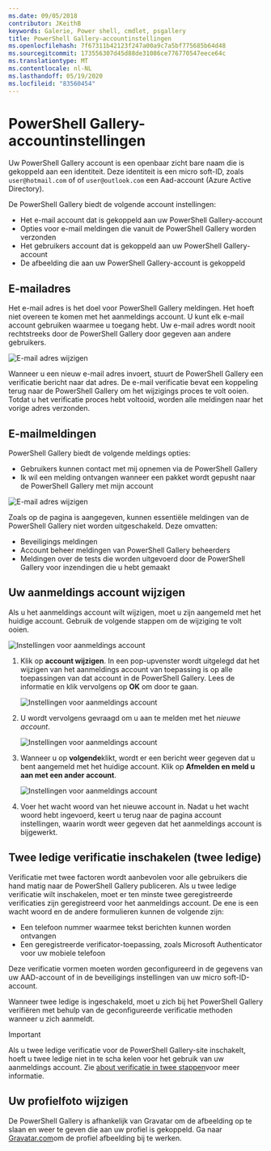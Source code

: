 ```yaml
---
ms.date: 09/05/2018
contributor: JKeithB
keywords: Galerie, Power shell, cmdlet, psgallery
title: PowerShell Gallery-accountinstellingen
ms.openlocfilehash: 7f67311b42123f247a00a9c7a5bf775685b64d48
ms.sourcegitcommit: 173556307d45d88de31086ce776770547eece64c
ms.translationtype: MT
ms.contentlocale: nl-NL
ms.lasthandoff: 05/19/2020
ms.locfileid: "83560454"
---
```

# <a name="powershell-gallery-account-settings"></a>PowerShell Gallery-accountinstellingen

Uw PowerShell Gallery account is een openbaar zicht bare naam die is gekoppeld aan een identiteit. Deze identiteit is een micro soft-ID, zoals `user@hotmail.com` of of `user@outlook.com` een Aad-account (Azure Active Directory).

De PowerShell Gallery biedt de volgende account instellingen:

- Het e-mail account dat is gekoppeld aan uw PowerShell Gallery-account
- Opties voor e-mail meldingen die vanuit de PowerShell Gallery worden verzonden
- Het gebruikers account dat is gekoppeld aan uw PowerShell Gallery-account
- De afbeelding die aan uw PowerShell Gallery-account is gekoppeld

## <a name="email-address"></a>E-mailadres

Het e-mail adres is het doel voor PowerShell Gallery meldingen. Het hoeft niet overeen te komen met het aanmeldings account. U kunt elk e-mail account gebruiken waarmee u toegang hebt. Uw e-mail adres wordt nooit rechtstreeks door de PowerShell Gallery door gegeven aan andere gebruikers.

![E-mail adres wijzigen](media/managing-account/PSGallery_AcccountEmailAddress.png)

Wanneer u een nieuw e-mail adres invoert, stuurt de PowerShell Gallery een verificatie bericht naar dat adres. De e-mail verificatie bevat een koppeling terug naar de PowerShell Gallery om het wijzigings proces te volt ooien. Totdat u het verificatie proces hebt voltooid, worden alle meldingen naar het vorige adres verzonden.

## <a name="email-notifications"></a>E-mailmeldingen

PowerShell Gallery biedt de volgende meldings opties:

- Gebruikers kunnen contact met mij opnemen via de PowerShell Gallery
- Ik wil een melding ontvangen wanneer een pakket wordt gepusht naar de PowerShell Gallery met mijn account

![E-mail adres wijzigen](media/managing-account/PSGallery_AccountEmailOptions.png)

Zoals op de pagina is aangegeven, kunnen essentiële meldingen van de PowerShell Gallery niet worden uitgeschakeld.
Deze omvatten:

- Beveiligings meldingen
- Account beheer meldingen van PowerShell Gallery beheerders
- Meldingen over de tests die worden uitgevoerd door de PowerShell Gallery voor inzendingen die u hebt gemaakt

## <a name="change-your-login-account"></a>Uw aanmeldings account wijzigen

Als u het aanmeldings account wilt wijzigen, moet u zijn aangemeld met het huidige account. Gebruik de volgende stappen om de wijziging te volt ooien.

![Instellingen voor aanmeldings account](media/managing-account/PSGallery_LoginAccountSettings.png)

1. Klik op **account wijzigen**. In een pop-upvenster wordt uitgelegd dat het wijzigen van het aanmeldings account van toepassing is op alle toepassingen van dat account in de PowerShell Gallery. Lees de informatie en klik vervolgens op **OK** om door te gaan.

   ![Instellingen voor aanmeldings account](media/managing-account/PSGallery_LoginAccountChange-1.png)

2. U wordt vervolgens gevraagd om u aan te melden met het _nieuwe account_.

   ![Instellingen voor aanmeldings account](media/managing-account/PSGallery_LoginAccountChange-2.png)

3. Wanneer u op **volgende**klikt, wordt er een bericht weer gegeven dat u bent aangemeld met het huidige account.
   Klik op **Afmelden en meld u aan met een ander account**.

   ![Instellingen voor aanmeldings account](media/managing-account/PSGallery_LoginAccountChange-3.png)

4. Voer het wacht woord van het nieuwe account in. Nadat u het wacht woord hebt ingevoerd, keert u terug naar de pagina account instellingen, waarin wordt weer gegeven dat het aanmeldings account is bijgewerkt.

## <a name="enable-two-factor-authentication-2fa"></a>Twee ledige verificatie inschakelen (twee ledige)

Verificatie met twee factoren wordt aanbevolen voor alle gebruikers die hand matig naar de PowerShell Gallery publiceren. Als u twee ledige verificatie wilt inschakelen, moet er ten minste twee geregistreerde verificaties zijn geregistreerd voor het aanmeldings account. De ene is een wacht woord en de andere formulieren kunnen de volgende zijn:

- Een telefoon nummer waarmee tekst berichten kunnen worden ontvangen
- Een geregistreerde verificator-toepassing, zoals Microsoft Authenticator voor uw mobiele telefoon

Deze verificatie vormen moeten worden geconfigureerd in de gegevens van uw AAD-account of in de beveiligings instellingen van uw micro soft-ID-account.

Wanneer twee ledige is ingeschakeld, moet u zich bij het PowerShell Gallery verifiëren met behulp van de geconfigureerde verificatie methoden wanneer u zich aanmeldt.

> [!IMPORTANT]
> Als u twee ledige verificatie voor de PowerShell Gallery-site inschakelt, hoeft u twee ledige niet in te scha kelen voor het gebruik van uw aanmeldings account. Zie [about verificatie in twee stappen](https://support.microsoft.com/help/12408/microsoft-account-about-two-step-verification)voor meer informatie.

## <a name="change-your-profile-picture"></a>Uw profielfoto wijzigen

De PowerShell Gallery is afhankelijk van Gravatar om de afbeelding op te slaan en weer te geven die aan uw profiel is gekoppeld. Ga naar [Gravatar.com](http://www.gravatar.com/)om de profiel afbeelding bij te werken.
